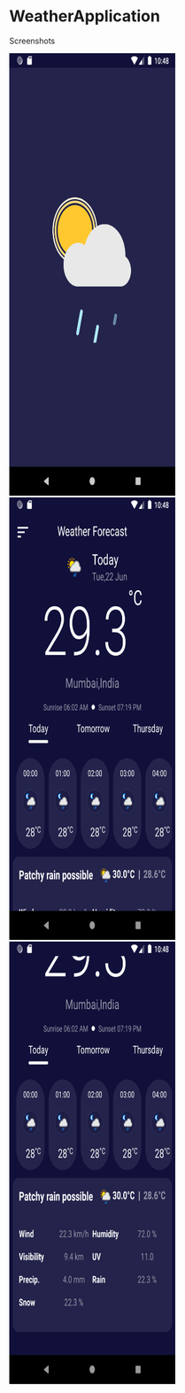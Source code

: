 # WeatherApplication
 
Screenshots

<img src="https://github.com/praveen0308/WeatherApplication/blob/master/pic1.png" width="300" height="800"><img src="https://github.com/praveen0308/WeatherApplication/blob/master/pic2.png" width="300" height="800">
<img src="https://github.com/praveen0308/WeatherApplication/blob/master/pic3.png" width="300" height="800">
